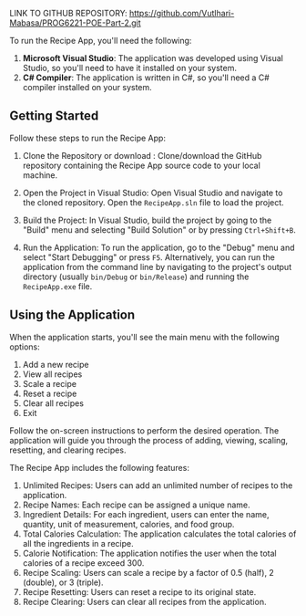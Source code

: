 LINK TO GITHUB REPOSITORY: https://github.com/Vutlhari-Mabasa/PROG6221-POE-Part-2.git

To run the Recipe App, you'll need the following:

1. **Microsoft Visual Studio**: The application was developed using Visual Studio, so you'll need to have it installed on your system.
2. **C# Compiler**: The application is written in C#, so you'll need a C# compiler installed on your system.

## Getting Started

Follow these steps to run the Recipe App:

1. Clone the Repository or download : Clone/download the GitHub repository containing the Recipe App source code to your local machine.

2. Open the Project in Visual Studio: Open Visual Studio and navigate to the cloned repository. Open the `RecipeApp.sln` file to load the project.

3. Build the Project: In Visual Studio, build the project by going to the "Build" menu and selecting "Build Solution" or by pressing `Ctrl+Shift+B`.

4. Run the Application: To run the application, go to the "Debug" menu and select "Start Debugging" or press `F5`. Alternatively,
you can run the application from the command line by navigating to the project's output directory (usually `bin/Debug` or `bin/Release`) and running the `RecipeApp.exe` file.

## Using the Application

When the application starts, you'll see the main menu with the following options:

1. Add a new recipe
2. View all recipes
3. Scale a recipe
4. Reset a recipe
5. Clear all recipes
6. Exit

Follow the on-screen instructions to perform the desired operation. The application will guide you through the process of adding, viewing, scaling, resetting, and clearing recipes.

The Recipe App includes the following features:

1. Unlimited Recipes: Users can add an unlimited number of recipes to the application.
2. Recipe Names: Each recipe can be assigned a unique name.
3. Ingredient Details: For each ingredient, users can enter the name, quantity, unit of measurement, calories, and food group.
4. Total Calories Calculation: The application calculates the total calories of all the ingredients in a recipe.
5. Calorie Notification: The application notifies the user when the total calories of a recipe exceed 300.
6. Recipe Scaling: Users can scale a recipe by a factor of 0.5 (half), 2 (double), or 3 (triple).
7. Recipe Resetting: Users can reset a recipe to its original state.
8. Recipe Clearing: Users can clear all recipes from the application.

